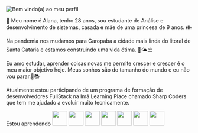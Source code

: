 ![Bem vindo(a) ao meu perfil](https://user-images.githubusercontent.com/108146481/211069271-5248b7ab-d3aa-43f8-9dd4-262040adeb3e.png)

:wave: Meu nome é Alana, tenho 28 anos, sou estudante de Análise e desenvolvimento de sistemas, casada e mãe de uma princesa de 9 anos. :family:

Na pandemia nos mudamos para Garopaba a cidade mais linda do litoral de Santa Cataria e estamos construindo uma vida ótima. :ocean::sun_behind_small_cloud::parasol_on_ground:

Eu amo estudar, aprender coisas novas me permite crescer e crescer é o meu maior objetivo hoje. Meus sonhos são do tamanho do mundo e eu não vou parar.:dart::books:  

Atualmente estou participando de um programa de formação de desenvolvedores FullStack na Imã Learning Place chamado Sharp Coders que tem me ajudado a evoluir muito tecnicamente.  

Estou aprendendo
<img src="https://cdn.jsdelivr.net/gh/devicons/devicon/icons/csharp/csharp-original.svg" width="40" height="40"/>
<img src="https://cdn.jsdelivr.net/gh/devicons/devicon/icons/css3/css3-original-wordmark.svg" width="40" height="40"/>
<img src="https://cdn.jsdelivr.net/gh/devicons/devicon/icons/git/git-original.svg" width="40" height="40"/>
<img src="https://cdn.jsdelivr.net/gh/devicons/devicon/icons/go/go-original-wordmark.svg" width="40" height="40"/>
<img src="https://cdn.jsdelivr.net/gh/devicons/devicon/icons/html5/html5-original-wordmark.svg" width="40" height="40"/>
<img src="https://cdn.jsdelivr.net/gh/devicons/devicon/icons/javascript/javascript-original.svg" width="40" height="40"/>
<img src="https://cdn.jsdelivr.net/gh/devicons/devicon/icons/react/react-original-wordmark.svg" width="40" height="40"/>



